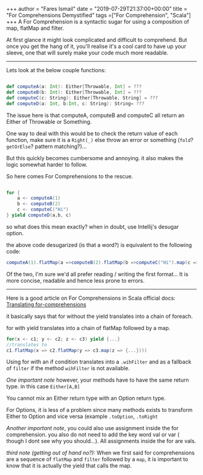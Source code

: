 +++
author = "Fares Ismail"
date = "2019-07-29T21:37:00+00:00"
title = "For Comprehensions Demystified"
tags  =["For Comprehension", "Scala"]
+++
A For Comprehension is a syntactic sugar for using a composition of map, flatMap and filter.

At first glance it might look complicated and difficult to comprehend. But once you get the hang of it, you'll realise it's a cool card to have up your sleeve, one that will surely make your code much more readable.

***

Lets look at the below couple functions:

```scala

def computeA(a: Int): Either[Throwable, Int] = ???
def computeB(b: Int): Either[Throwable, Int] = ???
def computeC(c: String): Either[Throwable, String] = ???
def computeD(a: Int, b:Int, c: String): String= ???

```

The issue here is that computeA, computeB and computeC all  return an Either of Throwable or Something.

One way to deal with this would be to check the return value of each function, make sure it is a `Right(_)` else throw an error or something (`fold`? `getOrElse`? pattern matching?)...

But this quickly becomes cumbersome and annoying. it also makes the logic somewhat harder to follow.

So here comes For Comprehensions to the rescue.

```scala

for {
    a <- computeA(1)
    b <- computeB(2)
    c <- computeC("Hi")
} yield computeD(a,b, c)

```

so what does this mean exactly? when in doubt, use Intellij's desugar option.

the above code desugarized (is that a word?) is equivalent to the following code:

```scala
computeA(1).flatMap(a =>computeB(2).flatMap(b =>computeC("Hi").map(c =>computeD(a, b, c))))
```

Of the two, I'm sure we'd all prefer reading / writing the first format... It is more concise, readable and hence less prone to errors.

***

Here is a good article on For Comprehensions in Scala official docs: [Translating for-comprehensions](https://docs.scala-lang.org/tutorials/FAQ/yield.html "Translating for-comprehensions")

it basically says that for without the yield translates into a chain of foreach.

for with yield translates into a chain of flatMap followed by a map.

```scala
for(x <- c1; y <- c2; z <- c3) yield {...}
//translates to
c1.flatMap(x => c2.flatMap(y => c3.map(z => {...})))
```

Using for with an if condition translates into a `.wihFilter` and as a fallback of `filter` if the method `wihFilter` is not available.

_One important note_ however, your methods have to have the same return type. in this case `Either[A,B]`

You cannot mix an Either return type with an Option return type.

For Options, it is less of a problem since many methods exists to transform Either to Option and vice versa (example `.toOption`, `.toRight`

_Another important note_, you could also use assignment inside the for comprehension. you also do not need to add the key word val or var ( though I dont see why you should...). All assignments inside the for are vals.

_third note (getting out of hand no?):_ When we first said for comprehensions are a sequence of `flatMap` and `filter` followed by a `map`, it is important to know that it is actually the yield that calls the map.
